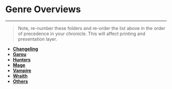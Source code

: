 # Genre Overviews

---

> Note, re-number these folders and re-order the list above in the order of precedence in your chronicle. This will affect printing and presentation layer.

- **[Changeling](./#-changeling.md)**
- **[Garou](./#-garou.md)**
- **[Hunters](./#-hunters.md)**
- **[Mage](./#-mage.md)**
- **[Vampire](./#-vampire.md)**
- **[Wraith](./#-wraith.md)**
- **[Others](./#-others.md)**
